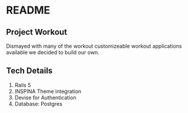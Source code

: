 # README

## Project Workout

Dismayed with many of the workout customizeable workout applications available we decided to build our own.  

## Tech Details
1. Rails 5
2. INSPINA Theme integration
3. Devise for Authentication
4. Database: Postgres

